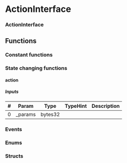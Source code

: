 












# ActionInterface

### ActionInterface



## Functions



### Constant functions





### State changing functions

#### action




##### Inputs

|#  |Param|Type|TypeHint|Description|
|---|-----|----|--------|-----------|
|0|_params|bytes32|||






### Events




### Enums




### Structs



